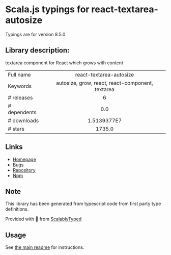 
# Scala.js typings for react-textarea-autosize

Typings are for version 8.5.0

## Library description:
textarea component for React which grows with content

|                    |                 |
| ------------------ | :-------------: |
| Full name          | react-textarea-autosize |
| Keywords           | autosize, grow, react, react-component, textarea |
| # releases         | 6 |
| # dependents       | 0.0 |
| # downloads        | 1.5139377E7 |
| # stars            | 1735.0 |

## Links
- [Homepage](https://github.com/Andarist/react-textarea-autosize#readme)
- [Bugs](https://github.com/Andarist/react-textarea-autosize/issues)
- [Repository](https://github.com/Andarist/react-textarea-autosize)
- [Npm](https://www.npmjs.com/package/react-textarea-autosize)
    


## Note
This library has been generated from typescript code from first party type definitions.

Provided with :purple_heart: from [ScalablyTyped](https://github.com/oyvindberg/ScalablyTyped)

## Usage
See [the main readme](../../readme.md) for instructions.


